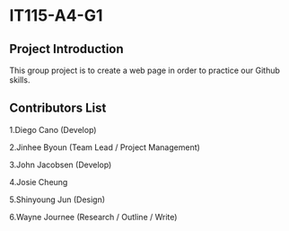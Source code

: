 # IT115-A4-G1
## Project Introduction

This group project is to create a web page in order to practice our Github skills.
      
## Contributors List

1.Diego Cano (Develop)

2.Jinhee Byoun (Team Lead / Project Management)

3.John Jacobsen (Develop)

4.Josie Cheung

5.Shinyoung Jun (Design)

6.Wayne Journee (Research / Outline / Write)
